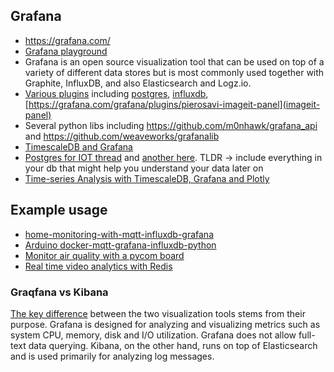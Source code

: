 ## Grafana
* https://grafana.com/
* [Grafana playground](https://play.grafana.org)
* Grafana is an open source visualization tool that can be used on top of a variety of different data stores but is most commonly used together with Graphite, InfluxDB, and also Elasticsearch and Logz.io.
* [Various plugins](https://grafana.com/plugins) including [postgres](https://grafana.com/plugins/postgres), [influxdb](https://grafana.com/plugins/influxdb), [https://grafana.com/grafana/plugins/pierosavi-imageit-panel](imageit-panel)
* Several python libs including https://github.com/m0nhawk/grafana_api and https://github.com/weaveworks/grafanalib
* [TimescaleDB and Grafana](https://blog.timescale.com/grafana-time-series-exploration-visualization-postgresql-8c7baa9c3bfe/)
* [Postgres for IOT thread](https://community.grafana.com/t/postgres-schema-for-iot-sensors/14449) and [another here](https://community.particle.io/t/postgres-schema-for-iot-sensors/47821). TLDR -> include everything in your db that might help you understand your data later on
* [Time-series Analysis with TimescaleDB, Grafana and Plotly](https://corpglory.com/s/timescaledb-grafana-plotly-time-series-analysis/)

## Example usage
* [home-monitoring-with-mqtt-influxdb-grafana](http://nilhcem.com/iot/home-monitoring-with-mqtt-influxdb-grafana)
* [Arduino docker-mqtt-grafana-influxdb-python](https://dzone.com/articles/playing-with-docker-mqtt-grafana-influxdb-python-a)
* [Monitor air quality with a pycom board](https://kapusta.cc/2018/02/02/air-quality-monitor-revisited/)
* [Real time video analytics with Redis](https://github.com/RedisGears/EdgeRealtimeVideoAnalytics)

### Graqfana vs Kibana
[The key difference](https://logz.io/blog/grafana-vs-kibana/) between the two visualization tools stems from their purpose. Grafana is designed for analyzing and visualizing metrics such as system CPU, memory, disk and I/O utilization. Grafana does not allow full-text data querying. Kibana, on the other hand, runs on top of Elasticsearch and is used primarily for analyzing log messages.